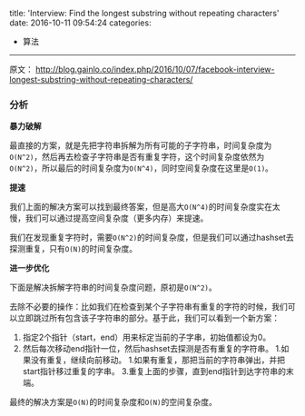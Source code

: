 title: 'Interview: Find the longest substring without repeating characters'
date: 2016-10-11 09:54:24
categories:
- 算法
---

原文： http://blog.gainlo.co/index.php/2016/10/07/facebook-interview-longest-substring-without-repeating-characters/

### 分析

**暴力破解**

最直接的方案，就是先把字符串拆解为所有可能的子字符串，时间复杂度为`O(N^2)`，然后再去检查子字符串是否有重复字符，这个时间复杂度依然为`O(N^2)`，所以最后的时间复杂度为`O(N^4)`，同时空间复杂度在这里是`O(1)`。

**提速**

我们上面的解决方案可以找到最终答案，但是高大`O(N^4)`的时间复杂度实在太慢，我们可以通过提高空间复杂度（更多内存）来提速。

我们在发现重复字符时，需要`O(N^2)`的时间复杂度，但是我们可以通过hashset去探测重复，只有`O(N)`的时间复杂度。

**进一步优化**

下面是解决拆解字符串的时间复杂度问题，原初是`O(N^2)`。

去除不必要的操作：比如我们在检查到某个子字符串有重复的字符的时候，我们可以立即跳过所有包含该子字符串的部分。基于此，我们可以看到一个新方案：

1. 指定2个指针（start，end）用来标定当前的子字串，初始值都设为0。
1. 然后每次移动end指针一位，然后hashset去探测是否有重复的字符串。
    1.如果没有重复，继续向前移动。
    1.如果有重复，那把当前的字符串弹出，并把start指针移过重复的字串。
3.重复上面的步骤，直到end指针到达字符串的末端。

最终的解决方案是`O(N)`的时间复杂度和`O(N)`的空间复杂度。

